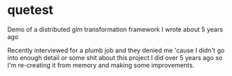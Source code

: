 # quetest
Demo of a distributed glm transformation framework I wrote about 5 years ago

Recently interviewed for a plumb job and they denied me 'cause I didn't go into enough detail or some shit about this project I did over 5 years ago so I'm re-creating it from memory and making some improvements.

